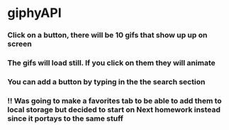 # giphyAPI

### Click on a button, there will be 10 gifs that show up up on screen ###
### The gifs will load still. If you click on them they will animate ###

### You can add a button by typing in the the search section ###

### !! Was going to make a favorites tab to be able to add them to local storage but decided to start on Next homework instead since it portays to the same stuff ###